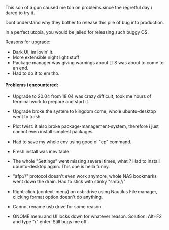 This son of a gun caused me ton on problems since the regretful day i dared to try it. 

Dont understand why they bother to release this pile of bug into production. 

In a perfect utopia, you would be jailed for releasing such buggy OS.

Reasons for upgrade:
- Dark UI, im lovin' it.
- More extensible night light stuff
- Package manager was giving warnings about LTS was about to come to an end.
- Had to do it to em tho.

#### Problems i encountered:
- Upgrade to 20.04 from 18.04 was crazy difficult, took me hours of terminal work to prepare and start it.
- Upgrade broke the system to kingdom come, whole ubuntu-desktop went to trash.
- Plot twist: it also broke package-management-system, therefore i just cannot even install simplest packages. 
- Had to save my whole env using good ol "cp" command.
- Fresh install was inevitable.

- The whole "Settings" went missing several times, what ? Had to install ubuntu-desktop again. This one is hella funny.
- "afp://" protocol doesn't even work anymore, whole NAS bookmarks went down the drain. Had to stick with stinky "smb://"
- Right-click (context-menu) on usb-drive using Nautilus File manager, clicking format option doesn't do anything. 
- Cannot rename usb drive for some reason.
- GNOME menu and UI locks down for whatever reason. Solution: Alt+F2 and type "r" enter. Still bugs me off.

